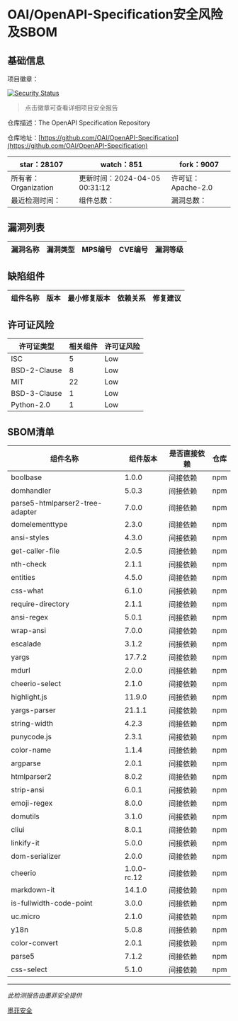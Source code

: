 # OAI/OpenAPI-Specification安全风险及SBOM

## 基础信息

项目徽章：

[![Security Status](https://www.murphysec.com/platform3/v31/badge/1775964184869273600.svg)](https://www.murphysec.com/console/report/1694780012644167680/1775964184869273600)

> 点击徽章可查看详细项目安全报告

仓库描述：The OpenAPI Specification Repository

仓库地址：[https://github.com/OAI/OpenAPI-Specification](https://github.com/OAI/OpenAPI-Specification)

| star：28107 | watch：851 | fork：9007 |
| ----------- | -------------- | ------------ |
| 所有者：Organization | 更新时间：2024-04-05 00:31:12 | 许可证：Apache-2.0 |
| 最近检测时间： | 组件总数： | 漏洞总数： |




## 漏洞列表

| 漏洞名称 | 漏洞类型 | MPS编号 | CVE编号 | 漏洞等级 |
| ------- | ------ | ------- | ------ | ----- |





## 缺陷组件

| 组件名称 | 版本 | 最小修复版本 | 依赖关系 | 修复建议 |
| -------- | ---- | ------------ | -------- | -------- |





## 许可证风险

| 许可证类型 | 相关组件 | 许可证风险 |
| ---------- | -------- | ---------- |
|ISC|5|Low|
|BSD-2-Clause|8|Low|
|MIT|22|Low|
|BSD-3-Clause|1|Low|
|Python-2.0|1|Low|




## SBOM清单

| 组件名称 | 组件版本 | 是否直接依赖 | 仓库 |
| -------- | -------- | ------------ | ---- |
|boolbase|1.0.0|间接依赖|npm|
|domhandler|5.0.3|间接依赖|npm|
|parse5-htmlparser2-tree-adapter|7.0.0|间接依赖|npm|
|domelementtype|2.3.0|间接依赖|npm|
|ansi-styles|4.3.0|间接依赖|npm|
|get-caller-file|2.0.5|间接依赖|npm|
|nth-check|2.1.1|间接依赖|npm|
|entities|4.5.0|间接依赖|npm|
|css-what|6.1.0|间接依赖|npm|
|require-directory|2.1.1|间接依赖|npm|
|ansi-regex|5.0.1|间接依赖|npm|
|wrap-ansi|7.0.0|间接依赖|npm|
|escalade|3.1.2|间接依赖|npm|
|yargs|17.7.2|间接依赖|npm|
|mdurl|2.0.0|间接依赖|npm|
|cheerio-select|2.1.0|间接依赖|npm|
|highlight.js|11.9.0|间接依赖|npm|
|yargs-parser|21.1.1|间接依赖|npm|
|string-width|4.2.3|间接依赖|npm|
|punycode.js|2.3.1|间接依赖|npm|
|color-name|1.1.4|间接依赖|npm|
|argparse|2.0.1|间接依赖|npm|
|htmlparser2|8.0.2|间接依赖|npm|
|strip-ansi|6.0.1|间接依赖|npm|
|emoji-regex|8.0.0|间接依赖|npm|
|domutils|3.1.0|间接依赖|npm|
|cliui|8.0.1|间接依赖|npm|
|linkify-it|5.0.0|间接依赖|npm|
|dom-serializer|2.0.0|间接依赖|npm|
|cheerio|1.0.0-rc.12|间接依赖|npm|
|markdown-it|14.1.0|间接依赖|npm|
|is-fullwidth-code-point|3.0.0|间接依赖|npm|
|uc.micro|2.1.0|间接依赖|npm|
|y18n|5.0.8|间接依赖|npm|
|color-convert|2.0.1|间接依赖|npm|
|parse5|7.1.2|间接依赖|npm|
|css-select|5.1.0|间接依赖|npm|


------

*此检测报告由墨菲安全提供*

[墨菲安全](www.murphysec.com)
